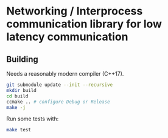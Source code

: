 # Networking / Interprocess communication library for low latency communication

## Building
Needs a reasonably modern compiler (C++17).
```bash
git submodule update --init --recursive
mkdir build
cd build
ccmake .. # configure Debug or Release
make -j
```
Run some tests with:
```bash
make test
```

